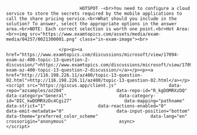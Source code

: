 <p class="card-text">
							
								HOTSPOT -<br>You need to configure a cloud service to store the secrets required by the mobile applications to call the share pricing service.<br>What should you include in the solution? To answer, select the appropriate options in the answer area.<br>NOTE: Each correct selection is worth one point.<br>Hot Area:<br><img src="https://www.examtopics.com/assets/media/exam-media/04257/0021300001.png" class="in-exam-image"><br>
							
						</p><p><a href="https://www.examtopics.com/discussions/microsoft/view/17094-exam-az-400-topic-13-question-2-discussion/">https://www.examtopics.com/discussions/microsoft/view/17094-exam-az-400-topic-13-question-2-discussion/</a></p><p><a href="http://116.198.226.11/az400/topic-13-question-02.html">http://116.198.226.11/az400/topic-13-question-02.html</a></p><script src="https://giscus.app/client.js"                    data-repo="azsamples/az204"                    data-repo-id="R_kgDOMRXzDQ"                    data-category="General"                    data-category-id="DIC_kwDOMRXzDc4Cgi27"                    data-mapping="pathname"                    data-strict="1"                    data-reactions-enabled="0"                    data-emit-metadata="0"                    data-input-position="bottom"                    data-theme="preferred_color_scheme"                    data-lang="en"                    crossorigin="anonymous"                    async>                    </script>
